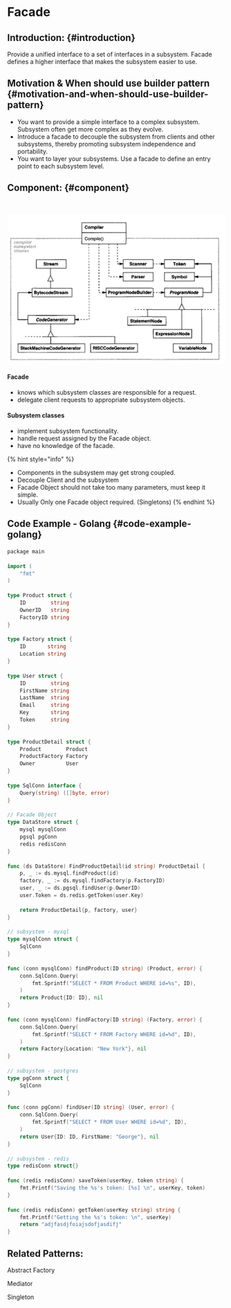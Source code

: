 # Facade

## Introduction: {#introduction}

​Provide a unified interface to a set of interfaces in a subsystem. Facade defines a higher interface that makes the subsystem easier to use.

## Motivation & When should use builder pattern {#motivation-and-when-should-use-builder-pattern}

* ​You want to provide a simple interface to a complex subsystem. Subsystem often get more complex as they evolve.
* Introduce a facade to decouple the subsystem from clients and other subsystems, thereby promoting subsystem independence and portability.
* You want to layer your subsystems. Use a facade to define an entry point to each subsystem level.

## Component: {#component}

​

![](../.gitbook/assets/image%20%282%29.png)

#### Facade

* knows which subsystem classes are responsible for a request.
* delegate client requests to appropriate subsystem objects.

#### Subsystem classes

* implement subsystem functionality.
* handle request assigned by the Facade object.
* have no knowledge of the facade.

{% hint style="info" %}
* Components in the subsystem may get strong coupled.
* Decouple Client and the subsystem
* Facade Object should not take too many parameters, must keep it simple.
* Usually Only one Facade object required. \(Singletons\)
{% endhint %}

## Code Example - Golang {#code-example-golang}

```go
​​package main

import (
	"fmt"
)

type Product struct {
	ID        string
	OwnerID   string
	FactoryID string
}

type Factory struct {
	ID       string
	Location string
}

type User struct {
	ID        string
	FirstName string
	LastName  string
	Email     string
	Key       string
	Token     string
}

type ProductDetail struct {
	Product        Product
	ProductFactory Factory
	Owner          User
}

type SqlConn interface {
	Query(string) ([]byte, error)
}

// Facade Object
type DataStore struct {
	mysql mysqlConn
	pgsql pgConn
	redis redisConn
}

func (ds DataStore) FindProductDetail(id string) ProductDetail {
	p, _ := ds.mysql.findProduct(id)
	factory, _ := ds.mysql.findFactory(p.FactoryID)
	user, _ := ds.pgsql.findUser(p.OwnerID)
	user.Token = ds.redis.getToken(user.Key)

	return ProductDetail{p, factory, user}
}

// subsystem - mysql
type mysqlConn struct {
	SqlConn
}

func (conn mysqlConn) findProduct(ID string) (Product, error) {
	conn.SqlConn.Query(
		fmt.Sprintf("SELECT * FROM Product WHERE id=%s", ID),
	)
	return Product{ID: ID}, nil
}

func (conn mysqlConn) findFactory(ID string) (Factory, error) {
	conn.SqlConn.Query(
		fmt.Sprintf("SELECT * FROM Factory WHERE id=%d", ID),
	)
	return Factory{Location: "New York"}, nil
}

// subsystem - postgres
type pgConn struct {
	SqlConn
}

func (conn pgConn) findUser(ID string) (User, error) {
	conn.SqlConn.Query(
		fmt.Sprintf("SELECT * FROM User WHERE id=%d", ID),
	)
	return User{ID: ID, FirstName: "George"}, nil
}

// subsystem - redis
type redisConn struct{}

func (redis redisConn) saveToken(userKey, token string) {
	fmt.Printf("Saving the %s's token: [%s] \n", userKey, token)
}

func (redis redisConn) getToken(userKey string) string {
	fmt.Printf("Getting the %s's token: \n", userKey)
	return "adjfasdjfoiajsdofjasdifj"
}

```



## Related Patterns:

​Abstract Factory

Mediator

​Singleton

